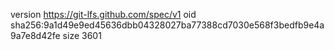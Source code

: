 version https://git-lfs.github.com/spec/v1
oid sha256:9a1d49e9ed45636dbb04328027ba77388cd7030e568f3bedfb9e4a9a7e8d42fe
size 3601
